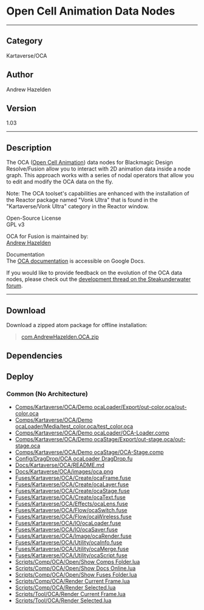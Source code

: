 # Open Cell Animation Data Nodes
___

## Category
Kartaverse/OCA

## Author
Andrew Hazelden

## Version
1.03

___

## Description
<p>The OCA (<a href="http://oca.rxlab.guide/">Open Cell Animation</a>) data nodes for Blackmagic Design Resolve/Fusion allow you to interact with 2D animation data inside a node graph. This approach works with a series of nodal operators that allow you to edit and modify the OCA data on the fly.</p>

<p>Note: The OCA toolset's capabilities are enhanced with the installation of the Reactor package named "Vonk Ultra" that is found in the "Kartaverse/Vonk Ultra" category in the Reactor window.</p>

<p>Open-Source License<br>
GPL v3</p>

<p>OCA for Fusion is maintained by:<br>
<a href="mailto:andrew@andrewhazelden.com">Andrew Hazelden</a></p>

<p>Documentation<br>
The <a href="https://docs.google.com/document/d/1DXnF47CK7dteF7lidwek5-lwy5qB75nBQMt_2Bp0y0g/edit?usp=sharing">OCA documentation</a> is accessible on Google Docs.</p>

<p>If you would like to provide feedback on the evolution of the OCA data nodes, please check out the <a href="https://www.steakunderwater.com/wesuckless/viewtopic.php?p=45034#p45034">development thread on the Steakunderwater forum</a>.</p>


___

## Download

Download a zipped atom package for offline installation:
> [com.AndrewHazelden.OCA.zip](https://gitlab.com/WeSuckLess/Reactor/-/archive/master/Reactor-master.zip?path=Atoms/com.AndrewHazelden.OCA)  

## Dependencies

## Deploy

### Common (No Architecture)

<ul>
<li><a href="https://gitlab.com/WeSuckLess/Reactor/-/blob/master/Atoms/com.AndrewHazelden.OCA/Comps/Kartaverse/OCA/Demo ocaLoader/Export/out-color.oca/out-color.oca?ref_type=heads">Comps/Kartaverse/OCA/Demo ocaLoader/Export/out-color.oca/out-color.oca</a></li>
<li><a href="https://gitlab.com/WeSuckLess/Reactor/-/blob/master/Atoms/com.AndrewHazelden.OCA/Comps/Kartaverse/OCA/Demo ocaLoader/Media/test_color.oca/test_color.oca?ref_type=heads">Comps/Kartaverse/OCA/Demo ocaLoader/Media/test_color.oca/test_color.oca</a></li>
<li><a href="https://gitlab.com/WeSuckLess/Reactor/-/blob/master/Atoms/com.AndrewHazelden.OCA/Comps/Kartaverse/OCA/Demo ocaLoader/OCA-Loader.comp?ref_type=heads">Comps/Kartaverse/OCA/Demo ocaLoader/OCA-Loader.comp</a></li>
<li><a href="https://gitlab.com/WeSuckLess/Reactor/-/blob/master/Atoms/com.AndrewHazelden.OCA/Comps/Kartaverse/OCA/Demo ocaStage/Export/out-stage.oca/out-stage.oca?ref_type=heads">Comps/Kartaverse/OCA/Demo ocaStage/Export/out-stage.oca/out-stage.oca</a></li>
<li><a href="https://gitlab.com/WeSuckLess/Reactor/-/blob/master/Atoms/com.AndrewHazelden.OCA/Comps/Kartaverse/OCA/Demo ocaStage/OCA-Stage.comp?ref_type=heads">Comps/Kartaverse/OCA/Demo ocaStage/OCA-Stage.comp</a></li>
<li><a href="https://gitlab.com/WeSuckLess/Reactor/-/blob/master/Atoms/com.AndrewHazelden.OCA/Config/DragDrop/OCA ocaLoader DragDrop.fu?ref_type=heads">Config/DragDrop/OCA ocaLoader DragDrop.fu</a></li>
<li><a href="https://gitlab.com/WeSuckLess/Reactor/-/blob/master/Atoms/com.AndrewHazelden.OCA/Docs/Kartaverse/OCA/README.md?ref_type=heads">Docs/Kartaverse/OCA/README.md</a></li>
<li><a href="https://gitlab.com/WeSuckLess/Reactor/-/blob/master/Atoms/com.AndrewHazelden.OCA/Docs/Kartaverse/OCA/images/oca.png?ref_type=heads">Docs/Kartaverse/OCA/images/oca.png</a></li>
<li><a href="https://gitlab.com/WeSuckLess/Reactor/-/blob/master/Atoms/com.AndrewHazelden.OCA/Fuses/Kartaverse/OCA/Create/ocaFrame.fuse?ref_type=heads">Fuses/Kartaverse/OCA/Create/ocaFrame.fuse</a></li>
<li><a href="https://gitlab.com/WeSuckLess/Reactor/-/blob/master/Atoms/com.AndrewHazelden.OCA/Fuses/Kartaverse/OCA/Create/ocaLayer.fuse?ref_type=heads">Fuses/Kartaverse/OCA/Create/ocaLayer.fuse</a></li>
<li><a href="https://gitlab.com/WeSuckLess/Reactor/-/blob/master/Atoms/com.AndrewHazelden.OCA/Fuses/Kartaverse/OCA/Create/ocaStage.fuse?ref_type=heads">Fuses/Kartaverse/OCA/Create/ocaStage.fuse</a></li>
<li><a href="https://gitlab.com/WeSuckLess/Reactor/-/blob/master/Atoms/com.AndrewHazelden.OCA/Fuses/Kartaverse/OCA/Create/ocaText.fuse?ref_type=heads">Fuses/Kartaverse/OCA/Create/ocaText.fuse</a></li>
<li><a href="https://gitlab.com/WeSuckLess/Reactor/-/blob/master/Atoms/com.AndrewHazelden.OCA/Fuses/Kartaverse/OCA/Effects/ocaLens.fuse?ref_type=heads">Fuses/Kartaverse/OCA/Effects/ocaLens.fuse</a></li>
<li><a href="https://gitlab.com/WeSuckLess/Reactor/-/blob/master/Atoms/com.AndrewHazelden.OCA/Fuses/Kartaverse/OCA/Flow/ocaSwitch.fuse?ref_type=heads">Fuses/Kartaverse/OCA/Flow/ocaSwitch.fuse</a></li>
<li><a href="https://gitlab.com/WeSuckLess/Reactor/-/blob/master/Atoms/com.AndrewHazelden.OCA/Fuses/Kartaverse/OCA/Flow/ocaWireless.fuse?ref_type=heads">Fuses/Kartaverse/OCA/Flow/ocaWireless.fuse</a></li>
<li><a href="https://gitlab.com/WeSuckLess/Reactor/-/blob/master/Atoms/com.AndrewHazelden.OCA/Fuses/Kartaverse/OCA/IO/ocaLoader.fuse?ref_type=heads">Fuses/Kartaverse/OCA/IO/ocaLoader.fuse</a></li>
<li><a href="https://gitlab.com/WeSuckLess/Reactor/-/blob/master/Atoms/com.AndrewHazelden.OCA/Fuses/Kartaverse/OCA/IO/ocaSaver.fuse?ref_type=heads">Fuses/Kartaverse/OCA/IO/ocaSaver.fuse</a></li>
<li><a href="https://gitlab.com/WeSuckLess/Reactor/-/blob/master/Atoms/com.AndrewHazelden.OCA/Fuses/Kartaverse/OCA/Image/ocaRender.fuse?ref_type=heads">Fuses/Kartaverse/OCA/Image/ocaRender.fuse</a></li>
<li><a href="https://gitlab.com/WeSuckLess/Reactor/-/blob/master/Atoms/com.AndrewHazelden.OCA/Fuses/Kartaverse/OCA/Utility/ocaInfo.fuse?ref_type=heads">Fuses/Kartaverse/OCA/Utility/ocaInfo.fuse</a></li>
<li><a href="https://gitlab.com/WeSuckLess/Reactor/-/blob/master/Atoms/com.AndrewHazelden.OCA/Fuses/Kartaverse/OCA/Utility/ocaMerge.fuse?ref_type=heads">Fuses/Kartaverse/OCA/Utility/ocaMerge.fuse</a></li>
<li><a href="https://gitlab.com/WeSuckLess/Reactor/-/blob/master/Atoms/com.AndrewHazelden.OCA/Fuses/Kartaverse/OCA/Utility/ocaScript.fuse?ref_type=heads">Fuses/Kartaverse/OCA/Utility/ocaScript.fuse</a></li>
<li><a href="https://gitlab.com/WeSuckLess/Reactor/-/blob/master/Atoms/com.AndrewHazelden.OCA/Scripts/Comp/OCA/Open/Show Comps Folder.lua?ref_type=heads">Scripts/Comp/OCA/Open/Show Comps Folder.lua</a></li>
<li><a href="https://gitlab.com/WeSuckLess/Reactor/-/blob/master/Atoms/com.AndrewHazelden.OCA/Scripts/Comp/OCA/Open/Show Docs Online.lua?ref_type=heads">Scripts/Comp/OCA/Open/Show Docs Online.lua</a></li>
<li><a href="https://gitlab.com/WeSuckLess/Reactor/-/blob/master/Atoms/com.AndrewHazelden.OCA/Scripts/Comp/OCA/Open/Show Fuses Folder.lua?ref_type=heads">Scripts/Comp/OCA/Open/Show Fuses Folder.lua</a></li>
<li><a href="https://gitlab.com/WeSuckLess/Reactor/-/blob/master/Atoms/com.AndrewHazelden.OCA/Scripts/Comp/OCA/Render Current Frame.lua?ref_type=heads">Scripts/Comp/OCA/Render Current Frame.lua</a></li>
<li><a href="https://gitlab.com/WeSuckLess/Reactor/-/blob/master/Atoms/com.AndrewHazelden.OCA/Scripts/Comp/OCA/Render Selected.lua?ref_type=heads">Scripts/Comp/OCA/Render Selected.lua</a></li>
<li><a href="https://gitlab.com/WeSuckLess/Reactor/-/blob/master/Atoms/com.AndrewHazelden.OCA/Scripts/Tool/OCA/Render Current Frame.lua?ref_type=heads">Scripts/Tool/OCA/Render Current Frame.lua</a></li>
<li><a href="https://gitlab.com/WeSuckLess/Reactor/-/blob/master/Atoms/com.AndrewHazelden.OCA/Scripts/Tool/OCA/Render Selected.lua?ref_type=heads">Scripts/Tool/OCA/Render Selected.lua</a></li>
</ul>
